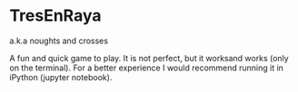 # TresEnRaya

a.k.a noughts and crosses

A fun and quick game to play. It is not perfect, but it worksand works (only on the terminal). For a better experience I would recommend running it in iPython (jupyter notebook).
